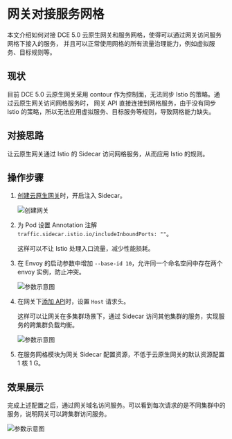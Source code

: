 # 网关对接服务网格

本文介绍如何对接 DCE 5.0 云原生网关和服务网格，使得可以通过网关访问服务网格下接入的服务，
并且可以正常使用网格的所有流量治理能力，例如虚拟服务、目标规则等。

## 现状

目前 DCE 5.0 云原生网关采用 contour 作为控制面，无法同步 Istio 的策略。通过云原生网关访问网格服务时，
网关 API 直接连接到网格服务，由于没有同步 Istio 的策略，所以无法应用虚拟服务、目标服务等规则，导致网格能力缺失。

## 对接思路

让云原生网关通过 Istio 的 Sidecar 访问网格服务，从而应用 Istio 的规则。

## 操作步骤

1. [创建云原生网关](../gateway/index.md)时，开启注入 Sidecar。

    ![创建网关](https://docs.daocloud.io/daocloud-docs-images/docs/zh/docs/skoala/images/create-gw01.png)

2. 为 Pod 设置 Annotation 注解 `traffic.sidecar.istio.io/includeInboundPorts: ""`。

    这样可以不让 Istio 处理入口流量，减少性能损耗。

3. 在 Envoy 的启动参数中增加 `--base-id 10`，允许同一个命名空间中存在两个 envoy 实例，防止冲突。

    ![参数示意图](https://docs.daocloud.io/daocloud-docs-images/docs/zh/docs/skoala/images/br-gw-mesh01.png)

4. 在网关下[添加 API](../gateway/api/index.md)时，设置 `Host` 请求头。

    这样可以让网关在多集群场景下，通过 Sidecar 访问其他集群的服务，实现服务的跨集群负载均衡。

    ![参数示意图](https://docs.daocloud.io/daocloud-docs-images/docs/zh/docs/skoala/images/br-gw-mesh02.png)

5. 在服务网格模块为网关 Sidecar 配置资源，不低于云原生网关的默认资源配置 1 核 1 G。

## 效果展示

完成上述配置之后，通过网关域名访问服务。可以看到每次请求的是不同集群中的服务，说明网关可以跨集群访问服务。

![参数示意图](https://docs.daocloud.io/daocloud-docs-images/docs/zh/docs/skoala/images/br-gw-mesh03.png)
